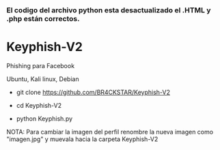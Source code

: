 ### El codigo del archivo python esta desactualizado el .HTML y .php están correctos.

# Keyphish-V2
Phishing para Facebook 

Ubuntu, Kali linux, Debian

- git clone https://github.com/BR4CKSTAR/Keyphish-V2
- cd Keyphish-V2

- python Keyphish.py

NOTA:
Para cambiar la imagen del perfil renombre la nueva imagen como "imagen.jpg"
y muevala hacia la carpeta Keyphish-V2
